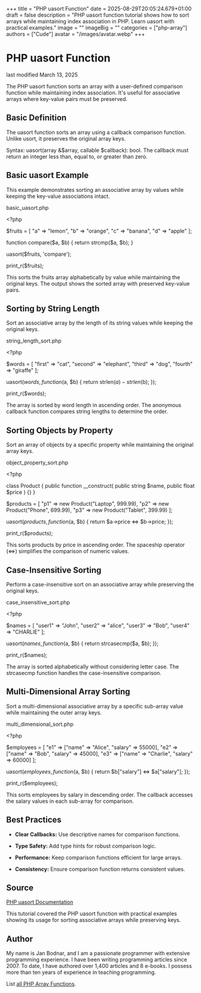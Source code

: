 +++
title = "PHP uasort Function"
date = 2025-08-29T20:05:24.679+01:00
draft = false
description = "PHP uasort function tutorial shows how to sort arrays while maintaining index association in PHP. Learn uasort with practical examples."
image = ""
imageBig = ""
categories = ["php-array"]
authors = ["Cude"]
avatar = "/images/avatar.webp"
+++

# PHP uasort Function

last modified March 13, 2025

The PHP uasort function sorts an array with a user-defined
comparison function while maintaining index association. It's useful for
associative arrays where key-value pairs must be preserved.

## Basic Definition

The uasort function sorts an array using a callback comparison
function. Unlike usort, it preserves the original array keys.

Syntax: uasort(array &amp;$array, callable $callback): bool. The
callback must return an integer less than, equal to, or greater than zero.

## Basic uasort Example

This example demonstrates sorting an associative array by values while
keeping the key-value associations intact.

basic_uasort.php
  

&lt;?php

$fruits = [
    "a" =&gt; "lemon",
    "b" =&gt; "orange",
    "c" =&gt; "banana",
    "d" =&gt; "apple"
];

function compare($a, $b) {
    return strcmp($a, $b);
}

uasort($fruits, 'compare');

print_r($fruits);

This sorts the fruits array alphabetically by value while maintaining
the original keys. The output shows the sorted array with preserved
key-value pairs.

## Sorting by String Length

Sort an associative array by the length of its string values while
keeping the original keys.

string_length_sort.php
  

&lt;?php

$words = [
    "first" =&gt; "cat",
    "second" =&gt; "elephant",
    "third" =&gt; "dog",
    "fourth" =&gt; "giraffe"
];

uasort($words, function($a, $b) {
    return strlen($a) - strlen($b);
});

print_r($words);

The array is sorted by word length in ascending order. The anonymous
callback function compares string lengths to determine the order.

## Sorting Objects by Property

Sort an array of objects by a specific property while maintaining
the original array keys.

object_property_sort.php
  

&lt;?php

class Product {
    public function __construct(
        public string $name,
        public float $price
    ) {}
}

$products = [
    "p1" =&gt; new Product("Laptop", 999.99),
    "p2" =&gt; new Product("Phone", 699.99),
    "p3" =&gt; new Product("Tablet", 399.99)
];

uasort($products, function($a, $b) {
    return $a-&gt;price &lt;=&gt; $b-&gt;price;
});

print_r($products);

This sorts products by price in ascending order. The spaceship operator
(&lt;=&gt;) simplifies the comparison of numeric values.

## Case-Insensitive Sorting

Perform a case-insensitive sort on an associative array while
preserving the original keys.

case_insensitive_sort.php
  

&lt;?php

$names = [
    "user1" =&gt; "John",
    "user2" =&gt; "alice",
    "user3" =&gt; "Bob",
    "user4" =&gt; "CHARLIE"
];

uasort($names, function($a, $b) {
    return strcasecmp($a, $b);
});

print_r($names);

The array is sorted alphabetically without considering letter case.
The strcasecmp function handles the case-insensitive
comparison.

## Multi-Dimensional Array Sorting

Sort a multi-dimensional associative array by a specific sub-array
value while maintaining the outer array keys.

multi_dimensional_sort.php
  

&lt;?php

$employees = [
    "e1" =&gt; ["name" =&gt; "Alice", "salary" =&gt; 55000],
    "e2" =&gt; ["name" =&gt; "Bob", "salary" =&gt; 45000],
    "e3" =&gt; ["name" =&gt; "Charlie", "salary" =&gt; 60000]
];

uasort($employees, function($a, $b) {
    return $b["salary"] &lt;=&gt; $a["salary"];
});

print_r($employees);

This sorts employees by salary in descending order. The callback
accesses the salary values in each sub-array for comparison.

## Best Practices

- **Clear Callbacks:** Use descriptive names for comparison functions.

- **Type Safety:** Add type hints for robust comparison logic.

- **Performance:** Keep comparison functions efficient for large arrays.

- **Consistency:** Ensure comparison function returns consistent values.

## Source

[PHP uasort Documentation](https://www.php.net/manual/en/function.uasort.php)

This tutorial covered the PHP uasort function with practical
examples showing its usage for sorting associative arrays while preserving keys.

## Author

My name is Jan Bodnar, and I am a passionate programmer with extensive
programming experience. I have been writing programming articles since 2007.
To date, I have authored over 1,400 articles and 8 e-books. I possess more
than ten years of experience in teaching programming.

List [all PHP Array Functions](/php/#php-array).